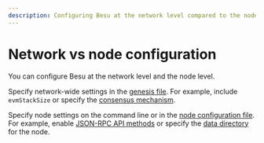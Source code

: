 ```yaml
---
description: Configuring Besu at the network level compared to the node level
---
```


# Network vs node configuration

You can configure Besu at the network level and the node level.

Specify network-wide settings in the [genesis file](../reference/genesis-items.md). For example,
include `evmStackSize` or specify the
[consensus mechanism](Consensus-Protocols/Overview-Consensus.md).

Specify node settings on the command line or in the
[node configuration file](../how-to/configure/configuration-file.md). For example, enable
[JSON-RPC API methods](../reference/api/index.md) or specify the
[data directory](../reference/cli/options.md#data-path) for the node.
